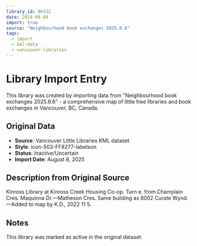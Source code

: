 ```yaml
---
library_id: 00332
date: 2024-08-08
import: true
source: "Neighbourhood book exchanges 2025.8.6"
tags:
  - import
  - kml-data
  - vancouver-libraries
---
```


# Library Import Entry

This library was created by importing data from "Neighbourhood book exchanges 2025.8.6" - a comprehensive map of little free libraries and book exchanges in Vancouver, BC, Canada.

## Original Data

- **Source**: Vancouver Little Libraries KML dataset
- **Style**: icon-503-FF8277-labelson
- **Status**: Inactive/Uncertain
- **Import Date**: August 8, 2025

## Description from Original Source

Kinross Library at Kinross Creek Housing Co-op.
 Turn e. from Champlain Cres.
Maquinna Dr.—Matheson Cres.
Same building as 8002 Curate Wynd.
—Added to map by K.D., 2022 11 5.



## Notes

This library was marked as active in the original dataset.
